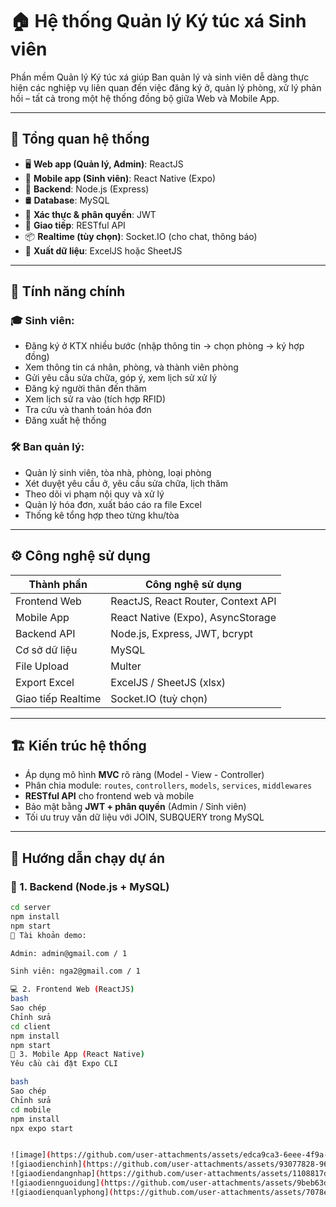 # 🏠 Hệ thống Quản lý Ký túc xá Sinh viên

Phần mềm Quản lý Ký túc xá giúp Ban quản lý và sinh viên dễ dàng thực hiện các nghiệp vụ liên quan đến việc đăng ký ở, quản lý phòng, xử lý phản hồi – tất cả trong một hệ thống đồng bộ giữa Web và Mobile App.

---

## 🧩 Tổng quan hệ thống

- 🖥️ **Web app (Quản lý, Admin)**: ReactJS
- 📱 **Mobile app (Sinh viên)**: React Native (Expo)
- 🧠 **Backend**: Node.js (Express)
- 🛢️ **Database**: MySQL
- 🔐 **Xác thực & phân quyền**: JWT
- 🔁 **Giao tiếp**: RESTful API
- 📦 **Realtime (tùy chọn)**: Socket.IO (cho chat, thông báo)
- 📄 **Xuất dữ liệu**: ExcelJS hoặc SheetJS

---

## 📌 Tính năng chính

### 🎓 Sinh viên:
- Đăng ký ở KTX nhiều bước (nhập thông tin → chọn phòng → ký hợp đồng)
- Xem thông tin cá nhân, phòng, và thành viên phòng
- Gửi yêu cầu sửa chữa, góp ý, xem lịch sử xử lý
- Đăng ký người thân đến thăm
- Xem lịch sử ra vào (tích hợp RFID)
- Tra cứu và thanh toán hóa đơn
- Đăng xuất hệ thống

### 🛠️ Ban quản lý:
- Quản lý sinh viên, tòa nhà, phòng, loại phòng
- Xét duyệt yêu cầu ở, yêu cầu sửa chữa, lịch thăm
- Theo dõi vi phạm nội quy và xử lý
- Quản lý hóa đơn, xuất báo cáo ra file Excel
- Thống kê tổng hợp theo từng khu/tòa

---

## ⚙️ Công nghệ sử dụng

| Thành phần      | Công nghệ sử dụng                |
|------------------|----------------------------------|
| Frontend Web     | ReactJS, React Router, Context API |
| Mobile App       | React Native (Expo), AsyncStorage |
| Backend API      | Node.js, Express, JWT, bcrypt     |
| Cơ sở dữ liệu    | MySQL                            |
| File Upload      | Multer                           |
| Export Excel     | ExcelJS / SheetJS (xlsx)         |
| Giao tiếp Realtime| Socket.IO (tuỳ chọn)            |

---

## 🏗️ Kiến trúc hệ thống

- Áp dụng mô hình **MVC** rõ ràng (Model - View - Controller)
- Phân chia module: `routes`, `controllers`, `models`, `services`, `middlewares`
- **RESTful API** cho frontend web và mobile
- Bảo mật bằng **JWT + phân quyền** (Admin / Sinh viên)
- Tối ưu truy vấn dữ liệu với JOIN, SUBQUERY trong MySQL

---

## 🚀 Hướng dẫn chạy dự án

### 📁 1. Backend (Node.js + MySQL)

```bash
cd server
npm install
npm start
🧪 Tài khoản demo:

Admin: admin@gmail.com / 1

Sinh viên: nga2@gmail.com / 1

💻 2. Frontend Web (ReactJS)
bash
Sao chép
Chỉnh sửa
cd client
npm install
npm start
📱 3. Mobile App (React Native)
Yêu cầu cài đặt Expo CLI

bash
Sao chép
Chỉnh sửa
cd mobile
npm install
npx expo start


![image](https://github.com/user-attachments/assets/edca9ca3-6eee-4f9a-ad14-e130b9ba5af7)
![giaodienchinh](https://github.com/user-attachments/assets/93077828-9615-4a65-8daa-6449f4c1889d)
![giaodiendangnhap](https://github.com/user-attachments/assets/1108817d-8e05-4aa7-832a-b2565c04b8d5)
![giaodiennguoidung](https://github.com/user-attachments/assets/9beb63d4-2f7e-454d-918b-7a29675a1a68)
![giaodienquanlyphong](https://github.com/user-attachments/assets/7078ea61-179e-4a13-b6e2-10e1bab51df2)
